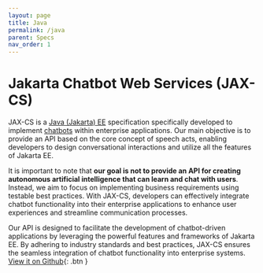 ```yaml
---
layout: page
title: Java
permalink: /java
parent: Specs
nav_order: 1
---
```


# Jakarta Chatbot Web Services (JAX-CS)

JAX-CS is a [Java (Jakarta) EE](https://jakarta.ee/) specification specifically developed to implement [chatbots](https://en.wikipedia.org/wiki/Chatbot) within enterprise applications. Our main objective is to provide an API based on the core concept of speech acts, enabling developers to design conversational interactions and utilize all the features of Jakarta EE.

It is important to note that **our goal is not to provide an API for creating autonomous artificial intelligence that can learn and chat with users**. Instead, we aim to focus on implementing business requirements using testable best practices. With JAX-CS, developers can effectively integrate chatbot functionality into their enterprise applications to enhance user experiences and streamline communication processes.

Our API is designed to facilitate the development of chatbot-driven applications by leveraging the powerful features and frameworks of Jakarta EE. By adhering to industry standards and best practices, JAX-CS ensures the seamless integration of chatbot functionality into enterprise systems.
[View it on Github](https://github.com/openpheme/jaxcs/tree/main){: .btn }

